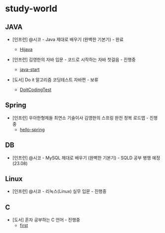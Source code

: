 # study-world

## JAVA
- [인프런] @시코 - Java 제대로 배우기 (완벽한 기본기) - 완료
  - [Hijava](https://github.com/heum-ji/study-world/tree/main/Java/HiJava)

- [인프런] 김영한의 자바 입문 - 코드로 시작하는 자바 첫걸음 - 진행중
  - [java-start](https://github.com/heum-ji/study-world/tree/main/Java/java-start)

- [도서] Do it 알고리즘 코딩테스트 자바편 - 보류
  - [DoitCodingTest](https://github.com/heum-ji/study-world/tree/main/Java/DoitCodingTest)

## Spring
- [인프런] 우아한형제들 최연소 기술이사 김영한의 스프링 완전 정복 로드맵 - 진행중
  - [hello-spring](https://github.com/heum-ji/study-world/tree/main/Spring/hello-spring)

## DB
- [인프런] @시코 - MySQL 제대로 배우기 (완벽한 기본기) - SQLD 공부 병행 예정 (23.08)

## Linux
- [인프런] @시코 - 리눅스(Linux) 실무 입문 - 진행중

## C
- [도서] 혼자 공부하는 C 언어 - 진행중
  - [first](https://github.com/heum-ji/study-world/tree/main/C)
